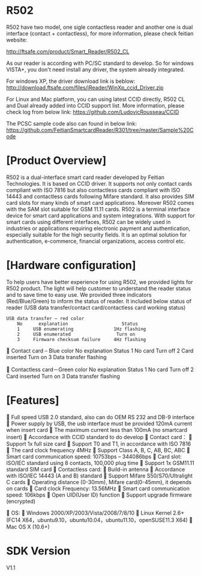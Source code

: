 R502
======

R502 have two model, one sigle contactless reader and another one is dual interface (contact + contactless), for more information, please check feitian website:

http://ftsafe.com/product/Smart_Reader/R502_CL

As our reader is according with PC/SC standard to develop.
So for windows VISTA+, you don't need install any driver, the system already integrated.


For windows XP, the driver download link is beblow:
http://download.ftsafe.com/files/iReader/WinXp_ccid_Driver.zip


For Linux and Mac platform, you can using latest CCID directly, R502 CL and Dual already added into CCID support list.
More information, please check log from below link:
https://github.com/LudovicRousseau/CCID 



The PCSC sample code also can found in below link:
https://github.com/FeitianSmartcardReader/R301/tree/master/Sample%20Code

[Product Overview]
==
R502 is a dual-interface smart card reader developed by Feitian Technologies. It is based on CCID driver. It supports not only contact cards compliant with ISO 7816 but also contactless cards compliant with ISO 14443 and contactless cards following Mifare standard. It also provides SIM card slots for many kinds of smart card applications. Moreover R502 comes with the SAM slot suitable for GSM 11.11 cards.
R502 is a terminal interface device for smart card applications and system integrations. With support for smart cards using different interfaces, R502 can be widely used in industries or applications requiring electronic payment and authentication, especially suitable for the high security fields. It is an optimal solution for authentication, e-commerce, financial organizations, access control etc.

[Hardware configuration]
==
To help users have better experience for using R502, we provided lights for R502 product. The light will help customer to understand the reader status and to save time to easy use.
We provided three indicators (Red/Blue/Green) to inform the status of reader. It included below status of reader (USB data transfer/contact card/contactless card working status)

	USB data transfer – red color
		No		explanation					   Status
		1	  USB enumerating 				1Hz flashing
		2	  USB enumerated				 Turn on
		3	  Firmware checksum failure		4Hz flashing
	
	Contact card – Blue color
		No		explanation					 Status
		1	    No card 					Turn off
		2	  Card inserted					Turn on
		3	  Data transfer 				flashing

	Contactless card－Green color
		No		explanation					 Status
		1	    No card 					Turn off
		2	  Card inserted					Turn on
		3	  Data transfer 				flashing



[Features]
==
	Full speed USB 2.0 standard, also can do OEM RS 232 and DB-9 interface
	Power supply by USB, the usb interface must be provided 120mA current when insert card
	The maximum current less than 100mA (no smartcard insert)
	Accordance with CCID standard to do develop
	Contact card：
		Support 1x full size card
		Support T0 and T1, in accordance with ISO 7816
		The card clock frequency 4MHz
		Support Class A, B, C, AB, BC, ABC
		Smart card communication speed: 10753bps – 344086bps
		Card slot: ISO/IEC standard using 8 contacts, 100,000 plug time
		Support 1x GSM11.11 standard SIM card
	Contactless card:
		Build-in antenna
		Accordance with ISO/IEC 14443 (A and B) standard
		Support Mifare S50/S70/Ultralight C cards
		Operating distance (0-30mm), Mifare card(0-45mm), it depends on cards
		Card clock Frequency: 13.56MHz
		Smart card communication speed: 106kbps
	Open UID(User ID) function
	Support upgrade firmware (encrypted)

	OS: 
		Windows 2000/XP/2003/Vista/2008/7/8/10
		Linux Kernel 2.6+ (FC14 X64，ubuntu9.10，ubuntu10.04，ubuntu11.10，openSUSE11.3 X64)
		Mac OS X (10.6+)

SDK Version
==
V1.1
